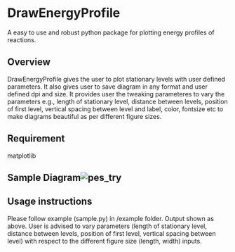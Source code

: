 # DrawEnergyProfile
A easy to use and robust python package for plotting energy profiles of reactions.

## Overview
DrawEnergyProfile gives the user to plot stationary levels with user defined parameters.
It also gives user to save diagram in any format and user defined dpi and size. It provides user the tweaking parameteres to vary the parameters e.g., length of stationary level, distance between levels, position of first level, vertical spacing between level and label, color, fontsize etc to make diagrams beautiful as per different figure sizes.

## Requirement 
matplotlib

## Sample Diagram![pes_try](https://user-images.githubusercontent.com/34003419/114755059-868d7600-9d59-11eb-8945-279675914e9a.png)

## Usage instructions
Please follow example (sample.py) in /example folder. Output shown as above.
User is advised to vary parameters (length of stationary level, distance between levels, position of first level, vertical spacing between level) with respect to the different figure size (length, width) inputs.




